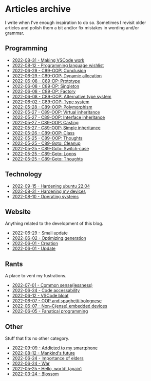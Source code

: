 # Articles archive

I write when I've enough inspiration to do so. Sometimes I revisit older
articles and polish them a bit and/or fix mistakes in wording and/or grammar.

## Programming

- [2022-08-31 - Making VSCode work](20220831-1.html)
- [2022-08-12 - Programming language wishlist](20220812-2.html)
- [2022-06-29 - C89-OOP: Conclusion](20220629-3.html)
- [2022-06-29 - C89-OOP: Dynamic allocation](20220629-2.html)
- [2022-06-08 - C89-DP: Prototype](20220608-4.html)
- [2022-06-08 - C89-DP: Singleton](20220608-3.html)
- [2022-06-08 - C89-DP: Factory](20220608-2.html)
- [2022-06-08 - C89-OOP: Alternative type system](20220608-1.html)
- [2022-06-02 - C89-OOP: Type system](20220602-2.html)
- [2022-05-28 - C89-OOP: Polymorphism](20220528-1.html)
- [2022-05-27 - C89-OOP: Virtual inheritance](20220527-4.html)
- [2022-05-27 - C89-OOP: Interface inheritance](20220527-3.html)
- [2022-05-27 - C89-OOP: Casting](20220527-2.html)
- [2022-05-27 - C89-OOP: Simple inheritance](20220527-1.html)
- [2022-05-26 - C89-OOP: Class](20220526-1.html)
- [2022-05-25 - C89-OOP: Thoughts](20220525-6.html)
- [2022-05-25 - C89-Goto: Cleanup](20220525-5.html)
- [2022-05-25 - C89-Goto: Switch-case](20220525-4.html)
- [2022-05-25 - C89-Goto: Loops](20220525-3.html)
- [2022-05-25 - C89-Goto: Thoughts](20220525-2.html)

## Technology

- [2022-09-15 - Hardening ubuntu 22.04](20220915-1.html)
- [2022-08-31 - Hardening my devices](20220831-2.html)
- [2022-08-10 - Operating systems](20220810-1.html)

## Website

Anything related to the development of this blog.

- [2022-06-29 - Small update](20220629-1.html)
- [2022-06-02 - Optimizing generation](20220602-1.html)
- [2022-06-01 - Creation](20220601-2.html)
- [2022-06-01 - Update](20220601-1.html)

## Rants

A place to vent my fustrations.

- [2022-07-01 - Common sense(lessness)](20220701-1.html)
- [2022-06-24 - Code accessability](20220624-1.html)
- [2022-06-12 - VSCode bloat](20220612-1.html)
- [2022-06-07 - OOP and spaghetti bolognese](20220607-2.html)
- [2022-06-07 - Non-C(ense) embedded devices](20220607-1.html)
- [2022-06-05 - Fanatical programming](20220605-1.html)

## Other

Stuff that fits no other category.

- [2022-09-09 - Addicted to my smartphone](20220909-1.html)
- [2022-08-12 - Mankind's future](20220812-1.html)
- [2022-06-24 - Importance of elders](20220624-3.html)
- [2022-06-24 - War](20220624-2.html)
- [2022-05-25 - Hello, world! (again)](20220525-1.html)
- [2022-03-24 - Blossom](20220324-1.html)
